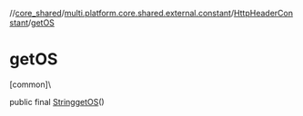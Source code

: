 //[core_shared](../../../index.md)/[multi.platform.core.shared.external.constant](../index.md)/[HttpHeaderConstant](index.md)/[getOS](get-o-s.md)

# getOS

[common]\

public final [String](https://developer.android.com/reference/kotlin/java/lang/String.html)[getOS](get-o-s.md)()
